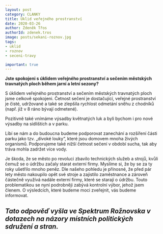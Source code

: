 ```yaml
---
layout: post
category: CLANKY
title: Úklid veřejného prostranství
date: 2020-03-26
author: Zdeněk Třos
authorId: zdenek.tros
image: posts/sekani-roznov.jpg  
tags: 
- uklid
- roznov 
- seceni-travy

important: true
---
```

**Jste spokojeni s úklidem veřejného prostranství a sečením městských travnatých ploch během jarní a letní sezony?**

S úklidem veřejného prostranství a sečením městských travnatých ploch jsme celkově spokojeni. Četnost sečení je dostačující, veřejné prostranství je čisté, udržované a také se zlepšila rychlost odmetání sněhu z chodníků (např. již v 8 ráno bývají odmetené). 

Pozitivně také vnímáme výsadby květnatých luk a byli bychom i pro nové výsadby na sídlištích a v parku. 

Líbí se nám a do budoucna budeme podporovat zanechání a rozšíření části parku jako tzv. „divoké louky“, které jsou domovem mnoha živých organismů. Podporujeme také nižší četnost sečení v období sucha, tak aby tráva mohla zadržet více vody. 

Je škoda, že se město po revoluci zbavilo technických služeb a strojů, kvůli čemuž se o údržbu začaly starat externí firmy. Myslíme si, že by se za ty roky ušetřilo mnoho peněz. Dle našeho pohledu je přínosné, že před pár lety město nakoupilo opět své stroje a zajistilo zaměstnance a zároveň částečně využívá nadále externí firmy, které se starají o údržbu. Touto problematikou se nyní podrobněji zabývá kontrolní výbor, jehož jsem členem. O výsledcích, které budeme moci zveřejnit, vás budeme informovat.

*Tato odpověď vyšla ve Spektrum Rožnovska v dotazech na názory místních politických sdružení a stran.*
---
